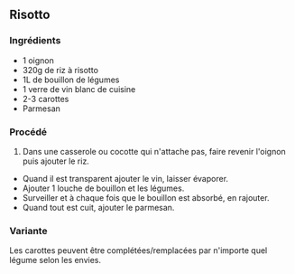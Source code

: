 ## Risotto

### Ingrédients

* 1 oignon
* 320g de riz à risotto
* 1L de bouillon de légumes
* 1 verre de vin blanc de cuisine
* 2-3 carottes
* Parmesan

### Procédé

1. Dans une casserole ou cocotte qui n'attache pas, faire revenir l'oignon puis ajouter le riz.
- Quand il est transparent ajouter le vin, laisser évaporer.
- Ajouter 1 louche de bouillon et les légumes.
- Surveiller et à chaque fois que le bouillon est absorbé, en rajouter.
- Quand tout est cuit, ajouter le parmesan.

### Variante

Les carottes peuvent être complétées/remplacées par n'importe quel légume selon les envies.
